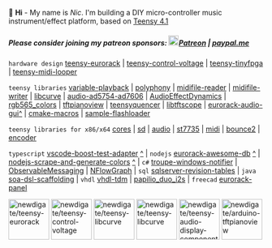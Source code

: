 👋 **Hi** - My name is *Nic*. I'm building a DIY micro-controller music instrument/effect platform, based on [Teensy 4.1](https://www.pjrc.com/store/teensy41.html)

##### Please consider joining my patreon sponsors: <a href='///www.patreon.com/teensy_eurorack'><img src='https://github.githubassets.com/images/modules/site/icons/funding_platforms/patreon.svg' height='20px' title='patreon'/>Patreon</a> | [paypal.me](///paypal.me/nicnewdigate)


```hardware design```
[teensy-eurorack](https://github.com/newdigate/teensy-eurorack)
|
[teensy-control-voltage](https://github.com/newdigate/teensy-control-voltage)
|
[teensy-tinyfpga](https://github.com/newdigate/teensy-tinyfpga)
|
[teensy-midi-looper](https://github.com/newdigate/teensy-midi-looper)

```teensy libraries``` 
[variable-playback](https://github.com/newdigate/teensy-variable-playback)
|
[polyphony](https://github.com/newdigate/teensy-polyphony)
|
[midifile-reader](https://github.com/newdigate/midi-smf-reader)
|
[midifile-writer](https://github.com/newdigate/midi-smf-writer)
|
[libcurve](https://github.com/newdigate/teensy-libcurve)
|
[audio-ad5754-ad7606](https://github.com/newdigate/teensy-audio-ad5754-ad7606)
|
[AudioEffectDynamics](https://github.com/newdigate/AudioEffectDynamics)
|
[rgb565_colors](https://github.com/newdigate/rgb565_colors)
|
[tftpianoview](https://github.com/newdigate/arduino-tftpianoview)
|
[teensyquencer](https://github.com/newdigate/teensy-quencer)
|
[libtftscope](https://github.com/newdigate/teensy-audio-libtftscope)
|
[eurorack-audio-gui](https://github.com/newdigate/teensy-eurorack-audio-gui/)[^](https://newdigate.github.io/teensy-eurorack-audio-gui)
|
[cmake-macros](https://github.com/newdigate/teensy-cmake-macros)
|
[sample-flashloader](https://github.com/newdigate/teensy-sample-flashloader)

```teensy libraries for x86/x64```
[cores](https://github.com/newdigate/teensy-x86-stubs)
|
[sd](https://github.com/newdigate/teensy-x86-sd-stubs)
|
[audio](https://github.com/newdigate/teensy-audio-x86-stubs)
|
[st7735](https://github.com/newdigate/teensy-st7735-linux-stubs)
|
[midi](https://github.com/newdigate/teensy-x86-midi-stubs)
|
[bounce2](https://github.com/newdigate/teensy-x86-bounce2-stubs)
|
[encoder](https://github.com/newdigate/teensy-x86-encoder-stubs)

```typescript```
[vscode-boost-test-adapter](https://github.com/newdigate/vscode-boost-test-adapter) [^](https://marketplace.visualstudio.com/items?itemName=NicNewdigate.boost-test-adapter-debug)
|
```nodejs``` 
[eurorack-awesome-db](https://github.com/newdigate/eurorack-awesome-db) [^](https://github.com/newdigate/eurorack-awesome)
|
[nodejs-scrape-and-generate-colors](https://github.com/newdigate/nodejs-scrape-and-generate-colors) [^](https://github.com/newdigate/rgb565_colors)
|
```c#```
[troupe-windows-notifier](https://github.com/newdigate/troupe-windows-notifier)
|
[ObservableMessaging](https://github.com/newdigate/ObservableMessaging)
|
[NFlowGraph](https://github.com/newdigate/NFlowGraph)
|
```sql```
[sqlserver-revision-tables](https://github.com/newdigate/sqlserver-revision-tables)
|
```java```
[soa-dsl-scaffolding](https://github.com/newdigate/soa-dsl-scaffolding)
|
```vhdl```
[vhdl-tdm](https://github.com/newdigate/vhdl-tdm)
|
[papilio_duo_i2s](https://github.com/newdigate/papilio_duo_i2s)
|
```freecad```
[eurorack-panel](https://github.com/newdigate/freecad-eurorack-panel)

<a href='///github.com/newdigate/teensy-eurorack'><img src='https://github.com/newdigate/teensy-eurorack/raw/master/hardware/images/teensy-eurorack.svg' height='80px' title='newdigate/teensy-eurorack'/></a>       <a href='///github.com/newdigate/teensy-control-voltage'><img src='https://github.com/newdigate/teensy-control-voltage/raw/master/docs/teensy-control-voltage.svg' height='80px' title='newdigate/teensy-control-voltage'/></a>         <a href='///github.com/newdigate/teensy-libcurve'><img src='https://github.com/newdigate/teensy-libcurve/raw/main/docs/curves.gif' height='80px' title='newdigate/teensy-libcurve'/></a>     <a href='///github.com/newdigate/teensy-libcurve'><img src='https://github.com/newdigate/teensy-libcurve/raw/main/docs/curves-heart.gif' height='80px' title='newdigate/teensy-libcurve'/></a>       <a href='///github.com/newdigate/teensy-audio-display-components'><img src='https://github.com/newdigate/teensy-audio-display-components/raw/main/docs/multiple_example.gif' height='80px' title='newdigate/teensy-audio-display-components'/></a>        <a href='///github.com/newdigate/arduino-tftpianoview'><img src='https://github.com/newdigate/arduino-tftpianoview/raw/master/docs/arduino-tftpianoview.gif' height='80px' title='newdigate/arduino-tftpianoview'/></a>
